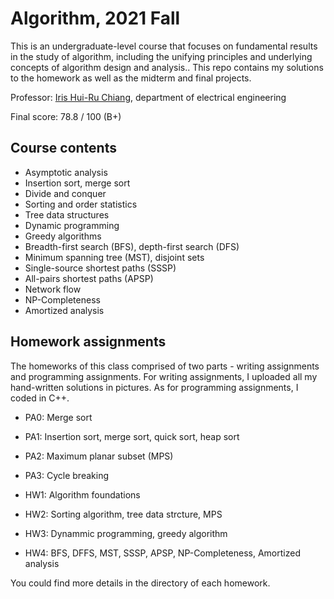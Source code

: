 # Algorithm, 2021 Fall
This is an undergraduate-level course that focuses on fundamental results in the study of algorithm, including the unifying principles and underlying concepts of algorithm design and analysis.. This repo contains my solutions to the homework as well as the midterm and final projects. 

Professor: [Iris Hui-Ru Chiang](https://www.ee.ntu.edu.tw/profile1.php?id=1060726), department of electrical engineering

Final score: 78.8 / 100 (B+)

## Course contents
- Asymptotic analysis
- Insertion sort, merge sort
- Divide and conquer
- Sorting and order statistics
- Tree data structures
- Dynamic programming
- Greedy algorithms
- Breadth-first search (BFS), depth-first search (DFS)
- Minimum spanning tree (MST), disjoint sets
- Single-source shortest paths (SSSP)
- All-pairs shortest paths (APSP)
- Network flow
- NP-Completeness
- Amortized analysis

## Homework assignments

The homeworks of this class comprised of two parts - writing assignments and programming assignments. For writing assignments, I uploaded all my hand-written solutions in pictures. As for programming assignments, I coded in C++.

- PA0: Merge sort
- PA1: Insertion sort, merge sort, quick sort, heap sort
- PA2: Maximum planar subset (MPS)
- PA3: Cycle breaking

- HW1: Algorithm foundations
- HW2: Sorting algorithm, tree data strcture, MPS
- HW3: Dynammic programming, greedy algorithm
- HW4: BFS, DFFS, MST, SSSP, APSP, NP-Completeness, Amortized analysis

You could find more details in the directory of each homework.

